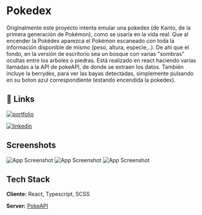 # Pokedex

Originalmente este proyecto intenta emular una pokedex (de Kanto, de la primera generación de Pokémon), como se usaría en la vida real.
Que al encender la Pokédex aparezca el Pokémon escaneado con toda la información disponible de mismo (peso, altura, especie,..). De ahi que el fondo, en la versión de escritorio sea un bosque con varias "sombras" ocultas entre los arboles o piedras.
Está realizado en react haciendo varias llamadas a la API de pokeAPI, de donde se extraen los datos.
También incluye la berrydex, para ver las bayas detectadas, simplemente pulsando en su boton azul correspondiente (estando encendida la pokedex).

## 🔗 Links

[![portfolio](https://img.shields.io/badge/my_portfolio-000?style=for-the-badge&logo=ko-fi&logoColor=white)](https://github.com/JGARCIAPAS)

[![linkedin](https://img.shields.io/badge/linkedin-0A66C2?style=for-the-badge&logo=linkedin&logoColor=white)](https://www.linkedin.com/in/jorge-g-73712781)

## Screenshots

![App Screenshot](https://jgarciapas.github.io/pokedex/img/screenshots/02.png)
![App Screenshot](https://jgarciapas.github.io/pokedex/img/screenshots/01.png)
![App Screenshot](https://jgarciapas.github.io/pokedex/img/screenshots/03.png)

## Tech Stack

**Cliente:** React, Typescript, SCSS

**Server:** [PokeAPI](https://pokeapi.co/)
